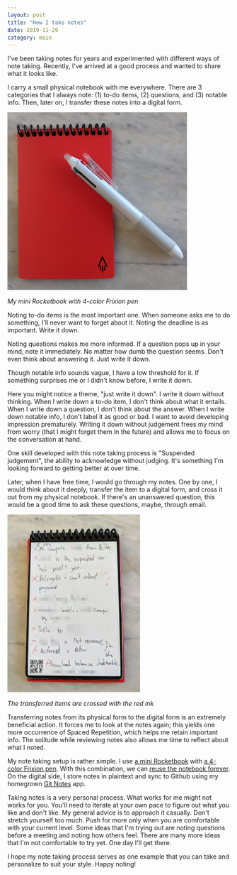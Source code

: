 ```yaml
---
layout: post
title: "How I take notes"
date: 2019-11-29
category: main
---
```


I've been taking notes for years and experimented with different ways of note taking. Recently, I've arrived at a good process and wanted to share what it looks like.

I carry a small physical notebook with me everywhere. There are 3 categories that I always note: (1) to-do items, (2) questions, and (3) notable info. Then, later on, I transfer these notes into a digital form.

![My notebook with a pen](/assets/img/notebook.jpg)

*My mini Rocketbook with 4-color Frixion pen*

Noting to-do items is the most important one. When someone asks me to do something, I'll never want to forget about it. Noting the deadline is as important. Write it down.

Noting questions makes me more informed. If a question pops up in your mind, note it immediately. No matter how dumb the question seems. Don't even think about answering it. Just write it down.

Though notable info sounds vague, I have a low threshold for it. If something surprises me or I didn't know before, I write it down.

Here you might notice a theme, "just write it down". I write it down without thinking. When I write down a to-do item, I don't think about what it entails. When I write down a question, I don't think about the answer. When I write down notable info, I don't label it as good or bad. I want to avoid developing impression prematurely. Writing it down without judgement frees my mind from worry (that I might forget them in the future) and allows me to focus on the conversation at hand.

One skill developed with this note taking process is "Suspended judgement", the ability to acknowledge without judging. It's something I'm looking forward to getting better at over time.

Later, when I have free time, I would go through my notes. One by one, I would think about it deeply, transfer the item to a digital form, and cross it out from my physical notebook. If there's an unanswered question, this would be a good time to ask these questions, maybe, through email.

![Crossed items](/assets/img/crossed2.jpg)

*The transferred items are crossed with the red ink*

Transferring notes from its physical form to the digital form is an extremely beneficial action. It forces me to look at the notes again; this yields one more occurrence of Spaced Repetition, which helps me retain important info. The solitude while reviewing notes also allows me time to reflect about what I noted.

My note taking setup is rather simple. I use [a mini Rocketbook](https://www.amazon.com/Rocketbook-Everlast-Reusable-Notebook-EVR-M-K/dp/B07CZFM72V) with [a 4-color Frixion pen](https://www.amazon.com/Pilot-Frixion-Ball4-Ballpoint-LKFB-80EF-W/dp/B00IPD3KEM). With this combination, we can [reuse the notebook forever](https://youtu.be/vRHfpKj35Sk?t=260). On the digital side, I store notes in plaintext and sync to Github using my homegrown [Git Notes](https://github.com/tanin47/git-notes) app.

Taking notes is a very personal process. What works for me might not works for you. You'll need to iterate at your own pace to figure out what you like and don't like. My general advice is to approach it casually. Don't stretch yourself too much. Push for more only when you are comfortable with your current level. Some ideas that I'm trying out are noting questions before a meeting and noting how others feel. There are many more ideas that I'm not comfortable to try yet. One day I'll get there.

I hope my note taking process serves as one example that you can take and personalize to suit your style. Happy noting!
